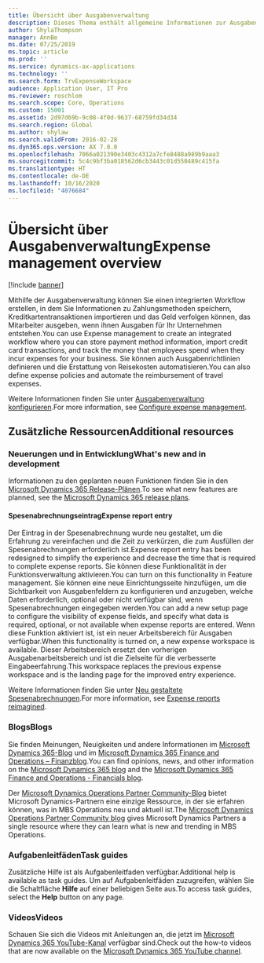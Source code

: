 ```yaml
---
title: Übersicht über Ausgabenverwaltung
description: Dieses Thema enthält allgemeine Informationen zur Ausgabenverwaltung und Links zu zusätzlichen Ressourcen. Mithilfe der Ausgabenverwaltung können Sie einen integrierten Workflow erstellen, in dem Sie Informationen zu Zahlungsmethoden speichern, Kreditkartentransaktionen importieren und das Geld verfolgen können, das Mitarbeiter ausgeben, wenn ihnen Ausgaben für Ihr Unternehmen entstehen.
author: ShylaThompson
manager: AnnBe
ms.date: 07/25/2019
ms.topic: article
ms.prod: ''
ms.service: dynamics-ax-applications
ms.technology: ''
ms.search.form: TrvExpenseWorkspace
audience: Application User, IT Pro
ms.reviewer: roschlom
ms.search.scope: Core, Operations
ms.custom: 15001
ms.assetid: 2d97d69b-9c08-4f0d-9637-68759fd34d34
ms.search.region: Global
ms.author: shylaw
ms.search.validFrom: 2016-02-28
ms.dyn365.ops.version: AX 7.0.0
ms.openlocfilehash: 7066a021390e3403c4312a7cfe8488a989b9aaa3
ms.sourcegitcommit: 5c4c9bf3ba018562d6cb3443c01d550489c415fa
ms.translationtype: HT
ms.contentlocale: de-DE
ms.lasthandoff: 10/16/2020
ms.locfileid: "4076684"
---
```

# <a name="expense-management-overview"></a><span data-ttu-id="381c8-104">Übersicht über Ausgabenverwaltung</span><span class="sxs-lookup"><span data-stu-id="381c8-104">Expense management overview</span></span>

[!include [banner](../includes/banner.md)]

<span data-ttu-id="381c8-105">Mithilfe der Ausgabenverwaltung können Sie einen integrierten Workflow erstellen, in dem Sie Informationen zu Zahlungsmethoden speichern, Kreditkartentransaktionen importieren und das Geld verfolgen können, das Mitarbeiter ausgeben, wenn ihnen Ausgaben für Ihr Unternehmen entstehen.</span><span class="sxs-lookup"><span data-stu-id="381c8-105">You can use Expense management to create an integrated workflow where you can store payment method information, import credit card transactions, and track the money that employees spend when they incur expenses for your business.</span></span> <span data-ttu-id="381c8-106">Sie können auch Ausgabenrichtlinien definieren und die Erstattung von Reisekosten automatisieren.</span><span class="sxs-lookup"><span data-stu-id="381c8-106">You can also define expense policies and automate the reimbursement of travel expenses.</span></span>

<span data-ttu-id="381c8-107">Weitere Informationen finden Sie unter [Ausgabenverwaltung konfigurieren](plan-expense-management.md).</span><span class="sxs-lookup"><span data-stu-id="381c8-107">For more information, see [Configure expense management](plan-expense-management.md).</span></span>

## <a name="additional-resources"></a><span data-ttu-id="381c8-108">Zusätzliche Ressourcen</span><span class="sxs-lookup"><span data-stu-id="381c8-108">Additional resources</span></span>

### <a name="whats-new-and-in-development"></a><span data-ttu-id="381c8-109">Neuerungen und in Entwicklung</span><span class="sxs-lookup"><span data-stu-id="381c8-109">What's new and in development</span></span>

<span data-ttu-id="381c8-110">Informationen zu den geplanten neuen Funktionen finden Sie in den [Microsoft Dynamics 365 Release-Plänen](https://go.microsoft.com/fwlink/?linkid=2010158).</span><span class="sxs-lookup"><span data-stu-id="381c8-110">To see what new features are planned, see the [Microsoft Dynamics 365 release plans](https://go.microsoft.com/fwlink/?linkid=2010158).</span></span>

#### <a name="expense-report-entry"></a><span data-ttu-id="381c8-111">Spesenabrechnungseintrag</span><span class="sxs-lookup"><span data-stu-id="381c8-111">Expense report entry</span></span>

<span data-ttu-id="381c8-112">Der Eintrag in der Spesenabrechnung wurde neu gestaltet, um die Erfahrung zu vereinfachen und die Zeit zu verkürzen, die zum Ausfüllen der Spesenabrechnungen erforderlich ist.</span><span class="sxs-lookup"><span data-stu-id="381c8-112">Expense report entry has been redesigned to simplify the experience and decrease the time that is required to complete expense reports.</span></span> <span data-ttu-id="381c8-113">Sie können diese Funktionalität in der Funktionsverwaltung aktivieren.</span><span class="sxs-lookup"><span data-stu-id="381c8-113">You can turn on this functionality in Feature management.</span></span> <span data-ttu-id="381c8-114">Sie können eine neue Einrichtungsseite hinzufügen, um die Sichtbarkeit von Ausgabenfeldern zu konfigurieren und anzugeben, welche Daten erforderlich, optional oder nicht verfügbar sind, wenn Spesenabrechnungen eingegeben werden.</span><span class="sxs-lookup"><span data-stu-id="381c8-114">You can add a new setup page to configure the visibility of expense fields, and specify what data is required, optional, or not available when expense reports are entered.</span></span> <span data-ttu-id="381c8-115">Wenn diese Funktion aktiviert ist, ist ein neuer Arbeitsbereich für Ausgaben verfügbar.</span><span class="sxs-lookup"><span data-stu-id="381c8-115">When this functionality is turned on, a new expense workspace is available.</span></span> <span data-ttu-id="381c8-116">Dieser Arbeitsbereich ersetzt den vorherigen Ausgabenarbeitsbereich und ist die Zielseite für die verbesserte Eingabeerfahrung.</span><span class="sxs-lookup"><span data-stu-id="381c8-116">This workspace replaces the previous expense workspace and is the landing page for the improved entry experience.</span></span>

<span data-ttu-id="381c8-117">Weitere Informationen finden Sie unter [Neu gestaltete Spesenabrechnungen](ExpenseWorkspaceNew.md).</span><span class="sxs-lookup"><span data-stu-id="381c8-117">For more information, see [Expense reports reimagined](ExpenseWorkspaceNew.md).</span></span>

### <a name="blogs"></a><span data-ttu-id="381c8-118">Blogs</span><span class="sxs-lookup"><span data-stu-id="381c8-118">Blogs</span></span>

<span data-ttu-id="381c8-119">Sie finden Meinungen, Neuigkeiten und andere Informationen im [Microsoft Dynamics 365-Blog](https://community.dynamics.com/b/msftdynamicsblog?c=Enterprise) und im [Microsoft Dynamics 365 Finance and Operations – Finanzblog](https://community.dynamics.com/365/financeandoperations/b/financials).</span><span class="sxs-lookup"><span data-stu-id="381c8-119">You can find opinions, news, and other information on the [Microsoft Dynamics 365 blog](https://community.dynamics.com/b/msftdynamicsblog?c=Enterprise) and the [Microsoft Dynamics 365 Finance and Operations - Financials blog](https://community.dynamics.com/365/financeandoperations/b/financials).</span></span>

<span data-ttu-id="381c8-120">Der [Microsoft Dynamics Operations Partner Community-Blog](https://community.dynamics.com/partner/b/operationspartnercommunityblog) bietet Microsoft Dynamics-Partnern eine einzige Ressource, in der sie erfahren können, was in MBS Operations neu und aktuell ist.</span><span class="sxs-lookup"><span data-stu-id="381c8-120">The [Microsoft Dynamics Operations Partner Community blog](https://community.dynamics.com/partner/b/operationspartnercommunityblog) gives Microsoft Dynamics Partners a single resource where they can learn what is new and trending in MBS Operations.</span></span>

### <a name="task-guides"></a><span data-ttu-id="381c8-121">Aufgabenleitfäden</span><span class="sxs-lookup"><span data-stu-id="381c8-121">Task guides</span></span>

<span data-ttu-id="381c8-122">Zusätzliche Hilfe ist als Aufgabenleitfaden verfügbar.</span><span class="sxs-lookup"><span data-stu-id="381c8-122">Additional help is available as task guides.</span></span> <span data-ttu-id="381c8-123">Um auf Aufgabenleitfäden zuzugreifen, wählen Sie die Schaltfläche **Hilfe** auf einer beliebigen Seite aus.</span><span class="sxs-lookup"><span data-stu-id="381c8-123">To access task guides, select the **Help** button on any page.</span></span>

### <a name="videos"></a><span data-ttu-id="381c8-124">Videos</span><span class="sxs-lookup"><span data-stu-id="381c8-124">Videos</span></span>

<span data-ttu-id="381c8-125">Schauen Sie sich die Videos mit Anleitungen an, die jetzt im [Microsoft Dynamics 365 YouTube-Kanal](https://www.youtube.com/channel/UCJGCg4rB3QSs8y_1FquelBQ) verfügbar sind.</span><span class="sxs-lookup"><span data-stu-id="381c8-125">Check out the how-to videos that are now available on the [Microsoft Dynamics 365 YouTube channel](https://www.youtube.com/channel/UCJGCg4rB3QSs8y_1FquelBQ).</span></span>
